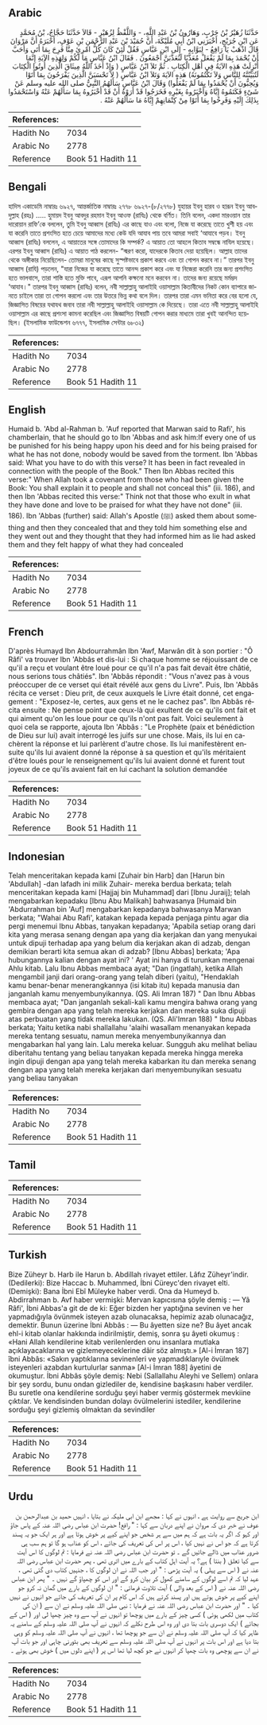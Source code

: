 ## Arabic


<div dir="rtl" lang="ar" style={{fontSize:'larger',backgroundColor:'#f8f9fa',padding:20}}>
حَدَّثَنَا زُهَيْرُ بْنُ حَرْبٍ، وَهَارُونُ بْنُ عَبْدِ اللَّهِ، - وَاللَّفْظُ لِزُهَيْرٍ - قَالاَ حَدَّثَنَا حَجَّاجُ، بْنُ مُحَمَّدٍ عَنِ ابْنِ جُرَيْجٍ، أَخْبَرَنِي ابْنُ أَبِي مُلَيْكَةَ، أَنَّ حُمَيْدَ بْنَ عَبْدِ الرَّحْمَنِ بْنِ عَوْفٍ، أَخْبَرَهُ أَنَّ مَرْوَانَ قَالَ اذْهَبْ يَا رَافِعُ - لِبَوَّابِهِ - إِلَى ابْنِ عَبَّاسٍ فَقُلْ لَئِنْ كَانَ كُلُّ امْرِئٍ مِنَّا فَرِحَ بِمَا أَتَى وَأَحَبَّ أَنْ يُحْمَدَ بِمَا لَمْ يَفْعَلْ مُعَذَّبًا لَنُعَذَّبَنَّ أَجْمَعُونَ ‏.‏ فَقَالَ ابْنُ عَبَّاسٍ مَا لَكُمْ وَلِهَذِهِ الآيَةِ إِنَّمَا أُنْزِلَتْ هَذِهِ الآيَةُ فِي أَهْلِ الْكِتَابِ ‏.‏ ثُمَّ تَلاَ ابْنُ عَبَّاسٍ ‏(‏ وَإِذْ أَخَذَ اللَّهُ مِيثَاقَ الَّذِينَ أُوتُوا الْكِتَابَ لَتُبَيِّنُنَّهُ لِلنَّاسِ وَلاَ تَكْتُمُونَهُ‏)‏ هَذِهِ الآيَةَ وَتَلاَ ابْنُ عَبَّاسٍ ‏(‏ لاَ تَحْسَبَنَّ الَّذِينَ يَفْرَحُونَ بِمَا أَتَوْا وَيُحِبُّونَ أَنْ يُحْمَدُوا بِمَا لَمْ يَفْعَلُوا‏)‏ وَقَالَ ابْنُ عَبَّاسٍ سَأَلَهُمُ النَّبِيُّ صلى الله عليه وسلم عَنْ شَىْءٍ فَكَتَمُوهُ إِيَّاهُ وَأَخْبَرُوهُ بِغَيْرِهِ فَخَرَجُوا قَدْ أَرَوْهُ أَنْ قَدْ أَخْبَرُوهُ بِمَا سَأَلَهُمْ عَنْهُ وَاسْتَحْمَدُوا بِذَلِكَ إِلَيْهِ وَفَرِحُوا بِمَا أَتَوْا مِنْ كِتْمَانِهِمْ إِيَّاهُ مَا سَأَلَهُمْ عَنْهُ ‏.‏
</div>
<div style={{backgroundColor:'#f8f9fa',padding:20, marginBottom: 10}}><table> <thead> <tr> <th>References:</th> <th></th> </tr> </thead> <tbody><tr><td>Hadith No</td><td>7034</td></tr><tr><td>Arabic No</td><td>2778</td></tr><tr><td>Reference</td><td>Book 51 Hadith 11</td></tr></tbody></table></div>

## Bengali


<div dir="ltr" lang="bn" style={{fontSize:'larger',backgroundColor:'#f8f9fa',padding:20}}>
হাদিস একাডেমি নাম্বারঃ ৬৯২৭, আন্তর্জাতিক নাম্বারঃ ২৭৭৮ ৬৯২৭-(৮/২৭৭৮) যুহায়র ইবনু হারব ও হারূন ইবনু আবদুল্লাহ (রহঃ) ..... হুমায়দ ইবনু আবদুর রহমান ইবনু আওফ (রাযিঃ) থেকে বর্ণিত। তিনি বলেন, একদা মারওয়ান তার দারোয়ান রাফি’কে বললেন, তুমি ইবনু আব্বাস (রাযিঃ) এর কাছে যাও এবং বলো, নিজে যা করেছে তাতে খুশী হয় এবং যা করেনি তাতে প্রশংসিত হতে চেয়ে আমাদের মধ্যে কেউ যদি আযাব পায় তবে আমরা সবাই ‘আযাবে পড়ব। ইবনু আব্বাস (রাযিঃ) বললেন, এ আয়াতের সঙ্গে তোমাদের কি সম্পর্ক? এ আয়াত তো আহলে কিতাব সম্বন্ধে নাযিল হয়েছে। এরপর ইবনু আব্বাস (রাযিঃ) এ আয়াত পাঠ করলেন- “স্মরণ করো, যাদেরকে কিতাব দেয়া হয়েছিল। আল্লাহ তাদের থেকে অঙ্গীকার নিয়েছিলেন- তোমরা মানুষের কাছে সুস্পষ্টভাবে প্রকাশ করবে এবং তা গোপন করবে না।” তারপর ইবনু আব্বাস (রাযি) পড়লেন, "যারা নিজের যা করেছে তাতে আনন্দ প্রকাশ করে এবং যা নিজেরা করেনি তার জন্য প্রশংসিত হতে ভালবাসে, তারা শাস্তি হতে মুক্তি পাবে, এরূপ আপনি কক্ষনো মনে করবেন না। তাদের জন্য রয়েছে মর্মম্ভদ ‘আযাব।" তারপর ইবনু আব্বাস (রাযিঃ) বলেন, নবী সাল্লাল্লাহু আলাইহি ওয়াসাল্লাম কিতাবীদের নিকট কোন ব্যাপারে জানতে চাইলে তারা তা গোপন করলো এবং তার উত্তরে ভিন্ন কথা বলে দিল। তারপর তারা এমন ভনিতা করে বের হলো যে, জিজ্ঞাসিত বিষয়ের যথাযথ জবাব তারা নবী সাল্লাল্লাহু আলাইহি ওয়াসাল্লাম কে দিয়েছে। তারা এতে নবী সাল্লাল্লাহু আলাইহি ওয়াসাল্লাম এর কাছে প্রশংসা কামনা করেছিল এবং জিজ্ঞাসিত বিষয়টি গোপন করার মাধ্যমে তারা খুবই আনন্দিত হয়েছিল। (ইসলামিক ফাউন্ডেশন ৬৭৭৭, ইসলামিক সেন্টার ৬৮৩২)
</div>
<div style={{backgroundColor:'#f8f9fa',padding:20, marginBottom: 10}}><table> <thead> <tr> <th>References:</th> <th></th> </tr> </thead> <tbody><tr><td>Hadith No</td><td>7034</td></tr><tr><td>Arabic No</td><td>2778</td></tr><tr><td>Reference</td><td>Book 51 Hadith 11</td></tr></tbody></table></div>

## English


<div dir="ltr" lang="en" style={{fontSize:'larger',backgroundColor:'#f8f9fa',padding:20}}>
Humaid b. 'Abd al-Rahman b. 'Auf reported that Marwan said to Rafi', his chamberlain, that he should go to Ibn 'Abbas and ask him:If every one of us be punished for his being happy upon his deed and for his being praised for what he has not done, nobody would be saved from the torment. Ibn 'Abbas said: What you have to do with this verse? It has been in fact revealed in connection with the people of the Book." Then Ibn Abbas recited this verse:" When Allah took a covenant from those who had been given the Book: You shall explain it to people and shall not conceal this" (iii. 186), and then Ibn 'Abbas recited this verse:" Think not that those who exult in what they have done and love to be praised for what they have not done" (iii. 186). Ibn 'Abbas (further) said: Allah's Apostle (ﷺ) asked them about something and then they concealed that and they told him something else and they went out and they thought that they had informed him as lie had asked them and they felt happy of what they had concealed
</div>
<div style={{backgroundColor:'#f8f9fa',padding:20, marginBottom: 10}}><table> <thead> <tr> <th>References:</th> <th></th> </tr> </thead> <tbody><tr><td>Hadith No</td><td>7034</td></tr><tr><td>Arabic No</td><td>2778</td></tr><tr><td>Reference</td><td>Book 51 Hadith 11</td></tr></tbody></table></div>

## French


<div dir="ltr" lang="fr" style={{fontSize:'larger',backgroundColor:'#f8f9fa',padding:20}}>
D'après Humayd Ibn Abdourrahmân Ibn 'Awf, Marwân dit à son portier : "Ô Râfi' va trouver Ibn 'Abbâs et dis-lui : Si chaque homme se réjouissant de ce qu'il a reçu et voulant être loué pour ce qu'il n'a pas fait devait être châtié, nous serions tous châtiés". Ibn 'Abbâs répondit : "Vous n'avez pas à vous préoccuper de ce verset qui était révélé aux gens du Livre". Puis, Ibn 'Abbâs récita ce verset : Dieu prit, de ceux auxquels le Livre était donné, cet engagement : "Exposez-le, certes, aux gens et ne le cachez pas". Ibn Abbâs récita ensuite : Ne pense point que ceux-là qui exultent de ce qu'ils ont fait et qui aiment qu'on les loue pour ce qu'ils n'ont pas fait. Voici seulement à quoi cela se rapporte, ajouta Ibn 'Abbâs : "Le Prophète (paix et bénédiction de Dieu sur lui) avait interrogé les juifs sur une chose. Mais, ils lui en cachèrent la réponse et lui parlèrent d'autre chose. Ils lui manifestèrent ensuite qu'ils lui avaient donné la réponse à sa question et qu'ils méritaient d'être loués pour le renseignement qu'ils lui avaient donné et furent tout joyeux de ce qu'ils avaient fait en lui cachant la solution demandée
</div>
<div style={{backgroundColor:'#f8f9fa',padding:20, marginBottom: 10}}><table> <thead> <tr> <th>References:</th> <th></th> </tr> </thead> <tbody><tr><td>Hadith No</td><td>7034</td></tr><tr><td>Arabic No</td><td>2778</td></tr><tr><td>Reference</td><td>Book 51 Hadith 11</td></tr></tbody></table></div>

## Indonesian


<div dir="ltr" lang="id" style={{fontSize:'larger',backgroundColor:'#f8f9fa',padding:20}}>
Telah menceritakan kepada kami [Zuhair bin Harb] dan [Harun bin 'Abdullah] -dan lafadh ini milik Zuhair- mereka berdua berkata; telah menceritakan kepada kami [Hajjaj bin Muhammad] dari [Ibnu Juraij]; telah mengabarkan kepadaku [Ibnu Abu Malikah] bahwasanya [Humaid bin 'Abdurrahman bin 'Auf] mengabarkan kepadanya bahwasanya Marwan berkata; "Wahai Abu Rafi', katakan kepada kepada penjaga pintu agar dia pergi menemui Ibnu Abbas, tanyakan kepadanya; 'Apabila setiap orang dari kita yang merasa senang dengan apa yang dia kerjakan dan yang menyukai untuk dipuji terhadap apa yang belum dia kerjakan akan di adzab, dengan demikian berarti kita semua akan di adzab? [Ibnu Abbas] berkata; 'Apa hubungannya kalian dengan ayat ini? ' Ayat ini hanya di turunkan mengenai Ahlu kitab. Lalu Ibnu Abbas membaca ayat; "Dan (ingatlah), ketika Allah mengambil janji dari orang-orang yang telah diberi (yaitu), "Hendaklah kamu benar-benar menerangkannya (isi kitab itu) kepada manusia dan janganlah kamu menyembunyikannya. (QS. Ali Imran 187) " Dan Ibnu Abbas membaca ayat; "Dan janganlah sekali-kali kamu mengira bahwa orang yang gembira dengan apa yang telah mereka kerjakan dan mereka suka dipuji atas perbuatan yang tidak mereka lakukan. (QS. Ali'Imran 188) " Ibnu Abbas berkata; Yaitu ketika nabi shallallahu 'alaihi wasallam menanyakan kepada mereka tentang sesuatu, namun mereka menyembunyikannya dan mengabarkan hal yang lain. Lalu mereka keluar. Sungguh aku melihat beliau diberitahu tentang yang beliau tanyakan kepada mereka hingga mereka ingin dipuji dengan apa yang telah mereka kabarkan itu dan mereka senang dengan apa yang telah mereka kerjakan dari menyembunyikan sesuatu yang beliau tanyakan
</div>
<div style={{backgroundColor:'#f8f9fa',padding:20, marginBottom: 10}}><table> <thead> <tr> <th>References:</th> <th></th> </tr> </thead> <tbody><tr><td>Hadith No</td><td>7034</td></tr><tr><td>Arabic No</td><td>2778</td></tr><tr><td>Reference</td><td>Book 51 Hadith 11</td></tr></tbody></table></div>

## Tamil


<div dir="ltr" lang="ta" style={{fontSize:'larger',backgroundColor:'#f8f9fa',padding:20}}>

</div>
<div style={{backgroundColor:'#f8f9fa',padding:20, marginBottom: 10}}><table> <thead> <tr> <th>References:</th> <th></th> </tr> </thead> <tbody><tr><td>Hadith No</td><td>7034</td></tr><tr><td>Arabic No</td><td>2778</td></tr><tr><td>Reference</td><td>Book 51 Hadith 11</td></tr></tbody></table></div>

## Turkish


<div dir="ltr" lang="tr" style={{fontSize:'larger',backgroundColor:'#f8f9fa',padding:20}}>
Bize Züheyr b. Harb ile Harun b. Abdillah rivayet ettiler. Lâfız Züheyr'indir. (Dedilerki): Bize Haccac b. Muhammed, İbni Cüreyc'den rivayet elti. (Demişki): Bana İbni Ebî Müleyke haber verdi. Ona da Humeyd b. Abdirrahman b. Avf haber vermişki: Mervan kapıcısına şöyle demiş : — Yâ Râfi', İbni Abbas'a git de de ki: Eğer bizden her yaptığına sevinen ve her yapmadığıyla övünmek isteyen azab olunacaksa, hepimiz azab olunacağız, demektir. Bunun üzerine İbni Abbâs : — Bu âyetten size ne? Bu âyet ancak ehl-i kitab olanlar hakkında indirilmiştir, demiş, sonra şu âyeti okumuş : «Hani Allah kendilerine kitab verilenlerden onu insanlara mutlaka açıklayacaklarına ve gizlemeyeceklerine dâir söz almıştı.» [Al-i İmran 187] îbni Abbâs: «Sakın yaptıklarına sevinenleri ve yapmadıklarıyle övülmek isteyenleri azabdan kurtulurlar sanma» [Al-i İmran 188] âyetini de okumuştur. İbni Abbâs şöyle demiş: Nebi (Sallallahu Aleyhi ve Sellem) onlara bir şey sordu, bunu ondan gizlediler de, kendisine başkasını haber verdiler. Bu suretle ona kendilerine sorduğu şeyi haber vermiş göstermek mevkiine çıktılar. Ve kendisinden bundan dolayı övülmelerini istediler, kendilerine sorduğu şeyi gizlemiş olmaktan da sevindiler
</div>
<div style={{backgroundColor:'#f8f9fa',padding:20, marginBottom: 10}}><table> <thead> <tr> <th>References:</th> <th></th> </tr> </thead> <tbody><tr><td>Hadith No</td><td>7034</td></tr><tr><td>Arabic No</td><td>2778</td></tr><tr><td>Reference</td><td>Book 51 Hadith 11</td></tr></tbody></table></div>

## Urdu


<div dir="rtl" lang="ur" style={{fontSize:'larger',backgroundColor:'#f8f9fa',padding:20}}>
ابن جریج سے روایت ہے ، انہوں نے کہا : مجھے ابن ابی ملیکہ نے بتایا ، انہیں حمید بن عبدالرحمن بن عوف نے خبر دی کہ مروان نے اپنے دربان سے کہا : " رافع! حضرت ابن عباس رضی اللہ عنہ کے پاس جاؤ اور کہو کہ اگر یہ بات ہے کہ ہم میں سے ہر شخص جو اپنے کیے پر خوش ہوتا ہے اور ہر ایک جو یہ پسند کرتا ہے کہ جو اس نے نہیں کیا ، اس پر اس کی تعریف کی جائے ، اس کو عذاب ہو گا تو ہم سب ہی ضرور عذاب میں ڈالے جائیں گے ۔ تو حضرت ابن عباس رضی اللہ عنہ نے فرمایا : تم لوگوں کا اس آیت سے کیا تعلق ( بنتا ) ہے؟ یہ آیت اہل کتاب کے بارے میں اتری تھی ، پھر حضرت ابن عباس رضی اللہ عنہ نے ( اس سے پہلی ) یہ آیت پڑھی : " اور جب اللہ نے ان لوگوں کا ، جنہیں کتاب دی گئی تھی ، عہد لیا کہ تم اسے لوگوں کے سامنے کھول کر بیان کرو گے اور اس کو چھپاؤ گے نہیں ۔ " پھر ابن عباس رضی اللہ عنہ نے ( اس کے بعد والی ) آیت تلاوت فرمائی : " ان لوگوں کے بارے میں گمان نہ کرو جو اپنے کیے پر خوش ہوتے ہیں اور پسند کرتے ہیں کہ اس کام پر ان کی تعریف کی جائے جو انہوں نے نہیں کیا ۔ " اور حضرت ابن عباس رضی اللہ عنہ نے فرمایا : نبی صلی اللہ علیہ وسلم نے ان سے ( ان کی کتاب میں لکھی ہوئی ) کسی چیز کے بارے میں پوچھا تو انہوں نے آپ سے وہ چیز چھپا لی اور ( اس کے بجائے ) ایک دوسری بات بتا دی اور وہ اس طرح نکلے کہ انہوں نے آپ صلی اللہ علیہ وسلم کے سامنے یہ ظاہر کیا کہ آپ صلی اللہ علیہ وسلم نے ان سے جو پوچھا تھا ، انہوں نے آپ صلی اللہ علیہ وسلم کو وہی بتا دیا ہے اور اس بات پر انہوں نے آپ صلی اللہ علیہ وسلم سے تعریف بھی بٹورنی چاہی اور جو بات آپ نے ان سے پوچھی وہ بات چھپا کر انہوں نے جو کچھ لیا تھا اس پر ( اپنے دلوں میں ) خوش بھی ہوئے ۔
</div>
<div style={{backgroundColor:'#f8f9fa',padding:20, marginBottom: 10}}><table> <thead> <tr> <th>References:</th> <th></th> </tr> </thead> <tbody><tr><td>Hadith No</td><td>7034</td></tr><tr><td>Arabic No</td><td>2778</td></tr><tr><td>Reference</td><td>Book 51 Hadith 11</td></tr></tbody></table></div>